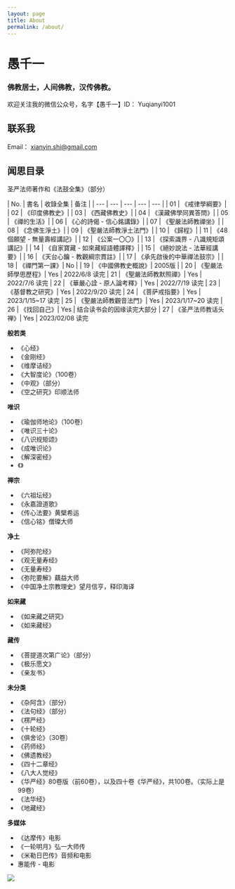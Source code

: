 ```yaml
---
layout: page
title: About
permalink: /about/
---
```


# 愚千一
### 佛教居士，人间佛教，汉传佛教。

欢迎关注我的微信公众号，名字【愚千一】ID： Yuqianyi1001

## 联系我

Email： [xianyin.shi@gmail.com](mailto:xianyin.shi@gmail.com)


## 闻思目录

圣严法师著作和《法鼓全集》（部分）

| No. | 書名 | 收錄全集 | 备注 | 
| --- | --- | --- | --- | --- |
| 01 | 《戒律學綱要》|
| 02 | 《印度佛教史》| 
| 03 | 《西藏佛教史》| 
| 04 | 《漢藏佛學同異答問》|
| 05 | 《禪的生活》|
| 06 | 《心的詩偈 - 信心銘講錄》|
| 07 | 《聖嚴法師教禪坐》|
| 08 | 《念佛生淨土》|
| 09 | 《聖嚴法師教淨土法門》|
| 10 | 《歸程》|
| 11 | 《48個願望 - 無量壽經講記》|
| 12 | 《公案一〇〇》|
| 13 | 《探索識界 - 八識規矩頌講記》| 
| 14 | 《自家寶藏 - 如來藏經語體譯釋》|
| 15 | 《絕妙說法 - 法華經講要》|
| 16 | 《天台心鑰 - 教觀綱宗貫註》|
| 17 | 《承先啟後的中華禪法鼓宗》|
| 18 | 《禪門第一課》| No |
| 19 | 《中國佛教史概說》| 2005版 | 
| 20 | 《聖嚴法師學思歷程》| Yes | 2022/6/8 读完
| 21 | 《聖嚴法師教默照禪》| Yes | 2022/7/6 读完
| 22 | 《華嚴心詮 - 原人論考釋》| Yes | 2022/7/19 读完
| 23 | 《基督教之研究》| Yes | 2022/9/20 读完
| 24 | 《菩萨戒指要》| Yes | 2023/1/15~17 读完
| 25 | 《聖嚴法師教觀音法門》| Yes | 2023/1/17~20 读完
| 26 | 《找回自己》| Yes | 结合读书会的因缘读完大部分
| 27 | 《圣严法师教话头禅》| Yes | 2023/02/08 读完

**般若类**

* 《心经》
* 《金刚经》
* 《维摩诘经》
* 《大智度论》（100卷）
* 《中观》（部分）
* 《空之研究》印顺法师

**唯识**

* 《瑜伽师地论》（100卷）
* 《唯识三十论》
* 《八识规矩颂》
* 《成唯识论》
* 《解深密经》
* 《》

**禅宗**

* 《六祖坛经》
* 《永嘉證道歌》
* 《传心法要》黄檗希运
* 《信心铭》僧璨大师

**净土**

* 《阿弥陀经》
* 《观无量寿经》
* 《无量寿经》
* 《弥陀要解》藕益大师
* 《中国净土宗教理史》望月信亨，释印海译

**如来藏**
* 《如来藏之研究》
* 《如来藏经》

**藏传**
* 《菩提道次第广论》（部分）
* 《极乐愿文》
* 《亲友书》

**未分类**

* 《杂阿含》（部分）
* 《法句经》（部分）
* 《楞严经》
* 《十轮经》
* 《俱舍论》（30卷）
* 《药师经》
* 《佛遗教经》
* 《四十二章经》
* 《八大人觉经》
* 《华严经》80卷版（前60卷），以及四十卷《华严经》，共100卷。（实际上是99卷）
* 《法华经》
* 《地藏经》

**多媒体**
* 《达摩传》电影
* 《一轮明月》弘一大师传
* 《米勒日巴传》音频和电影
*  惠能传 - 电影

<img src="/images/signature.png" >

